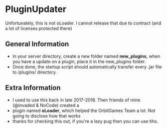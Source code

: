 # PluginUpdater
Unfortunately, this is not oLoader. I cannot release that due to contract (and a lot of licenses protected there)

## General Information
* In your server directory, create a new folder named **new_plugins**, when you have a update on a plugin, place it in the new_plugins folder.
* Once done, the startup script should automatically transfer every .jar file to /plugins/ directory.

## Extra Information
* I used to use this back in late 2017-2018. Then friends of mine (@invaded & NoCode) created a 
* plugin named **oLoader**, which helped the OrbitGames Team a lot. Not going to disclose how that works
* thanks for checking this out, if you're a lazy pug then you can use tihs.